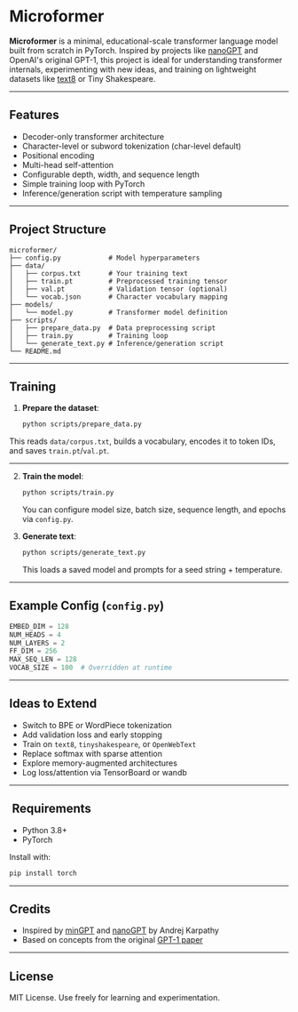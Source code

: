 # Microformer

**Microformer** is a minimal, educational-scale transformer language model built from scratch in PyTorch. Inspired by projects like [nanoGPT](https://github.com/karpathy/nanoGPT) and OpenAI's original GPT-1, this project is ideal for understanding transformer internals, experimenting with new ideas, and training on lightweight datasets like [text8](https://mattmahoney.net/dc/textdata.html) or Tiny Shakespeare.

---

## Features

- Decoder-only transformer architecture  
- Character-level or subword tokenization (char-level default)  
- Positional encoding  
- Multi-head self-attention  
- Configurable depth, width, and sequence length  
- Simple training loop with PyTorch  
- Inference/generation script with temperature sampling  

---

## Project Structure

```
microformer/
├── config.py            # Model hyperparameters
├── data/
│   ├── corpus.txt       # Your training text
│   ├── train.pt         # Preprocessed training tensor
│   ├── val.pt           # Validation tensor (optional)
│   └── vocab.json       # Character vocabulary mapping
├── models/
│   └── model.py         # Transformer model definition
├── scripts/
│   ├── prepare_data.py  # Data preprocessing script
│   ├── train.py         # Training loop
│   └── generate_text.py # Inference/generation script
└── README.md
```

---

##  Training

1. **Prepare the dataset**:

   ```bash
   python scripts/prepare_data.py
   ```

This reads `data/corpus.txt`, builds a vocabulary, encodes it to token IDs, and saves `train.pt`/`val.pt`.

---

2. **Train the model**:

   ```bash
   python scripts/train.py
   ```

   You can configure model size, batch size, sequence length, and epochs via `config.py`.

3. **Generate text**:

   ```bash
   python scripts/generate_text.py
   ```

   This loads a saved model and prompts for a seed string + temperature.

---

##  Example Config (`config.py`)

```python
EMBED_DIM = 128
NUM_HEADS = 4
NUM_LAYERS = 2
FF_DIM = 256
MAX_SEQ_LEN = 128
VOCAB_SIZE = 100  # Overridden at runtime
```

---

##  Ideas to Extend

- Switch to BPE or WordPiece tokenization
- Add validation loss and early stopping
- Train on `text8`, `tinyshakespeare`, or `OpenWebText`
- Replace softmax with sparse attention
- Explore memory-augmented architectures
- Log loss/attention via TensorBoard or wandb

---

## ️ Requirements

- Python 3.8+
- PyTorch

Install with:

```bash
pip install torch
```

---

##  Credits

- Inspired by [minGPT](https://github.com/karpathy/minGPT) and [nanoGPT](https://github.com/karpathy/nanoGPT) by Andrej Karpathy
- Based on concepts from the original [GPT-1 paper](https://cdn.openai.com/research-covers/language-unsupervised/language_understanding_paper.pdf)

---

##  License

MIT License. Use freely for learning and experimentation.


